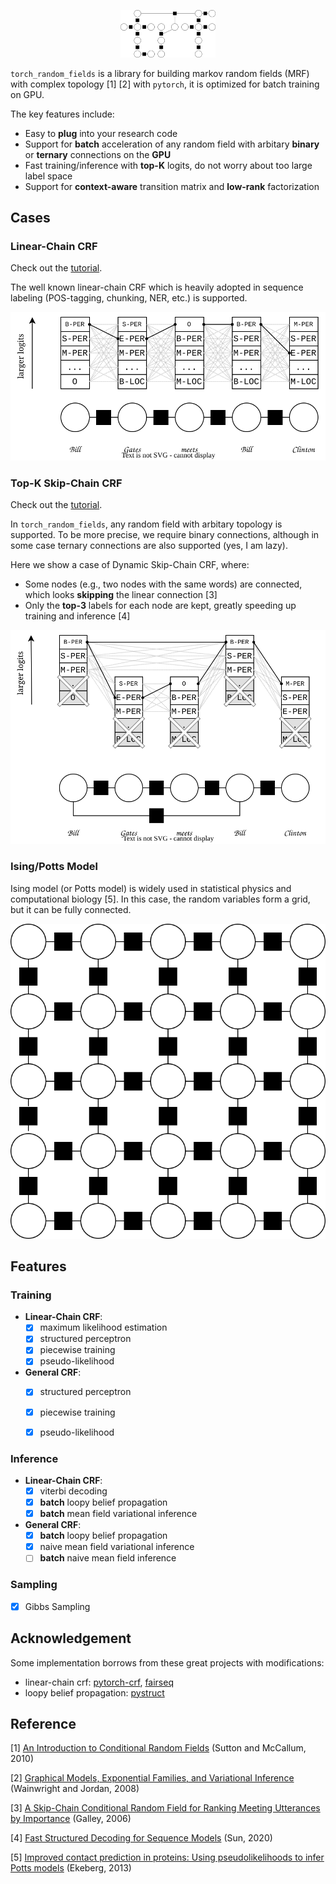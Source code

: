 <p align="center" width="30%">
<img src="images/logo.svg" width="30%" alt="logo"/> 
</p>

<!-- # torch_random_fields -->

`torch_random_fields` is a library for building markov random fields (MRF) with complex topology \[1\] \[2\] with `pytorch`, it is optimized for batch training on GPU. 

The key features include:

- Easy to **plug** into your research code
- Support for **batch** acceleration of any random field with arbitary **binary** or **ternary** connections on the **GPU**
- Fast training/inference with **top-K** logits, do not worry about too large label space
- Support for **context-aware** transition matrix and **low-rank** factorization

## Cases

### Linear-Chain CRF

Check out the [tutorial](tests/test_linear_chain_crf.ipynb).

The well known linear-chain CRF which is heavily adopted in sequence labeling (POS-tagging, chunking, NER, etc.) is supported.

<img src="images/linear_chain_crf.svg" alt="logo" style="zoom:100%;" /> 

### Top-K Skip-Chain CRF

Check out the [tutorial](tests/test_skip_chain_crf.ipynb).

In `torch_random_fields`, any random field with arbitary topology is supported. To be more precise, we require binary connections, although in some case ternary connections are also supported (yes, I am lazy).

Here we show a case of Dynamic Skip-Chain CRF, where:

- Some nodes (e.g., two nodes with the same words) are connected, which looks **skipping** the linear connection \[3\]
- Only the **top-3** labels for each node are kept, greatly speeding up training and inference \[4\]

<img src="images/top_k_skip_chain_crf.svg" alt="logo" style="zoom:100%;" /> 

### Ising/Potts Model

Ising model (or Potts model) is widely used in statistical physics and computational biology \[5\]. In this case, the random variables form a grid, but it can be fully connected.

<img src="images/potts.svg" alt="logo" style="zoom:100%;" /> 

## Features

### Training

- **Linear-Chain CRF**: 
  - [x] maximum likelihood estimation
  - [x] structured perceptron
  - [x] piecewise training
  - [x] pseudo-likelihood
- **General CRF**: 
  - [x] structured perceptron
  - [x] piecewise training
  - [x] pseudo-likelihood


### Inference

- **Linear-Chain CRF**: 
  - [x] viterbi decoding
  - [x] **batch** loopy belief propagation
  - [x] **batch** mean field variational inference

- **General CRF**: 
  - [x] **batch** loopy belief propagation
  - [x] naive mean field variational inference
  - [ ] **batch** naive mean field inference

### Sampling

- [x] Gibbs Sampling


## Acknowledgement

Some implementation borrows from these great projects with modifications:

- linear-chain crf: [pytorch-crf](https://github.com/kmkurn/pytorch-crf), [fairseq](https://github.com/facebookresearch/fairseq)
- loopy belief propagation: [pystruct](https://github.com/pystruct/pystruct)


## Reference

\[1\] [An Introduction to Conditional Random Fields](https://arxiv.org/abs/1011.4088) (Sutton and McCallum, 2010) 

\[2\] [Graphical Models, Exponential Families, and Variational Inference](https://people.eecs.berkeley.edu/~wainwrig/Papers/WaiJor08_FTML.pdf) (Wainwright and Jordan, 2008)

\[3\] [A Skip-Chain Conditional Random Field for Ranking Meeting Utterances by Importance](https://aclanthology.org/W06-1643/) (Galley, 2006)

\[4\] [Fast Structured Decoding for Sequence Models](http://papers.neurips.cc/paper/8566-fast-structured-decoding-for-sequence-models.pdf) (Sun, 2020)

\[5\] [Improved contact prediction in proteins: Using pseudolikelihoods to infer Potts models](https://arxiv.org/abs/1211.1281) (Ekeberg, 2013)